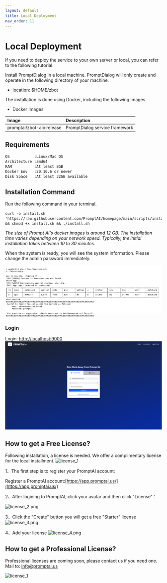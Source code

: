 ```yaml
---
layout: default
title: Local Deployment
nav_order: 11
---
```

# Local Deployment

If you need to deploy the service to your own server or local, you can refer to the following tutorial.

Install PromptDialog in a local machine.  PromptDialog will only create and operate in the following directory of your machine.
- location: $HOME/zbot

The installation is done using Docker, including the following images.

- Docker Images

|  Image |         Description         | 
|:------|:-----------------------------|
| promptai/zbot-aio:release  | PromptDialog  service framework     |


## Requirements
```text
OS           :Linux/Mac OS
Architecture :amd64
RAM          :At least 8GB
Docker Env   :20.10.6 or newer
Disk Space   :At least 32GB available
```

## Installation Command
Run the following command in your terminal.
```shell
curl -o install.sh 'https://raw.githubusercontent.com/PromptAI/homepage/main/scripts/install_en.sh' && chmod +x install.sh && ./install.sh
```
*The size of Prompt AI's docker images is around 12 GB. The installation time varies depending on your network speed. Typically, the initial installation takes between 10 to 30 minutes.*

When the system is ready, you will see the system information. Please change the admin password immediately. 

![deploy-01.png](deploy-01.png)

### Login
Login: [http://localhost:9000](http://localhost:9000)
![deploy-02.png](deploy-02.png)

## How to get a Free License?
Following installation, a license is needed. We offer a complimentary license for the local installment.
![license_1](/assets/images/local_deployment/license_1.png)

1、The first step is to register your PromptAI account:

Register a PromptAI account:[https://app.promptai.us/](https://app.promptai.us/)

2、After logining to PromptAI, click your avatar and then click "License"：

![license_2.png](/assets/images/local_deployment/license_2.png)

3、Click the "Create" button you will get a free "Starter" license
![license_3.png](/assets/images/local_deployment/license_3.png)

4、Add your license
![license_4.png](/assets/images/local_deployment/license_4.png)


## How to get a Professional License?

Professional licenses are coming soon, please contact us if you need one.
Mail to: [info@promptai.us](mailto:info@promptai.us)

![license_1](/assets/images/local_deployment/license_1.png)


